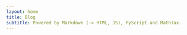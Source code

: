 ```yaml
---
layout: home
title: Blog
subtitle: Powered by Markdown (-> HTML, JS), PyScript and MathJax.
---
```

